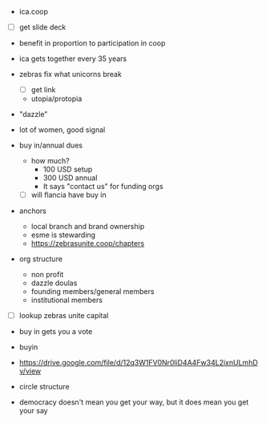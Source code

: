 - ica.coop
- [ ] get slide deck
- benefit in proportion to participation in coop
- ica gets together every 35 years
- zebras fix what unicorns break
	- [ ] get link
	- utopia/protopia
- "dazzle"
- lot of women, good signal
- buy in/annual dues
	- how much?
		- 100 USD setup
		- 300 USD annual
		- It says "contact us" for funding orgs
	- [ ] will flancia have buy in

- anchors
	- local branch and brand ownership
	- esme is stewarding
	- https://zebrasunite.coop/chapters

- org structure
	- non profit
	- dazzle doulas
	- founding members/general members
	- institutional members

- [ ] lookup zebras unite capital




- buy in gets you a vote
- buyin
- https://drive.google.com/file/d/12q3W1FV0Nr0liD4A4Fw34L2ixnULmhDv/view

- circle structure


- democracy doesn't mean you get your way, but it does mean you get your say

